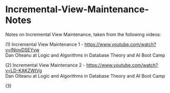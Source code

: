 # Incremental-View-Maintenance-Notes
Notes on Incremental View Maintenance, taken from the following videos:  

(1) Incremental View Maintenance 1 - https://www.youtube.com/watch?v=lNioyDSEYyw  
    Dan Olteanu at Logic and Algorithms in Database Theory and AI Boot Camp

(2) Incremental View Maintenance 2 - https://www.youtube.com/watch?v=LD-KAKZWtVg  
    Dan Olteanu at Logic and Algorithms in Database Theory and AI Boot Camp

(3) 




